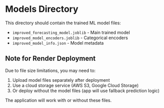 # Models Directory

This directory should contain the trained ML model files:

- `improved_forecasting_model.joblib` - Main trained model
- `improved_model_encoders.joblib` - Categorical encoders
- `improved_model_info.json` - Model metadata

## Note for Render Deployment

Due to file size limitations, you may need to:
1. Upload model files separately after deployment
2. Use a cloud storage service (AWS S3, Google Cloud Storage)
3. Or deploy without the model files (app will use fallback prediction logic)

The application will work with or without these files.